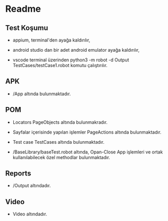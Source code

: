 # Readme

## Test Koşumu

- appium, terminal'den ayağa kaldırılır,

- android studio dan bir adet android emulator ayağa kaldırılır,

- vscode terminal üzerinden python3 -m robot -d Output TestCases/testCase1.robot komutu çalıştırılır.

## APK

- /App altında bulunmaktadır.

## POM

- Locators PageObjects altında bulunmakradır.

- Sayfalar içerisinde yapılan işlemler PageActions altında bulunmaktadır.

- Test case TestCases altında bulunmaktadır.

- /BaseLibrary/baseTest.robot altında, Opan-Close App işlemleri ve ortak kullanılabilecek özel methodlar bulunmaktadır.

## Reports

-	/Output altındadır.

## Video
- Video altındadır.
